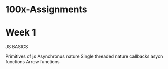 # 100x-Assignments

# Week 1 

JS BASICS 


Primitives of js 
Asynchronus nature 
Single threaded nature 
callbacks 
asycn functions
Arrow functions 

 
